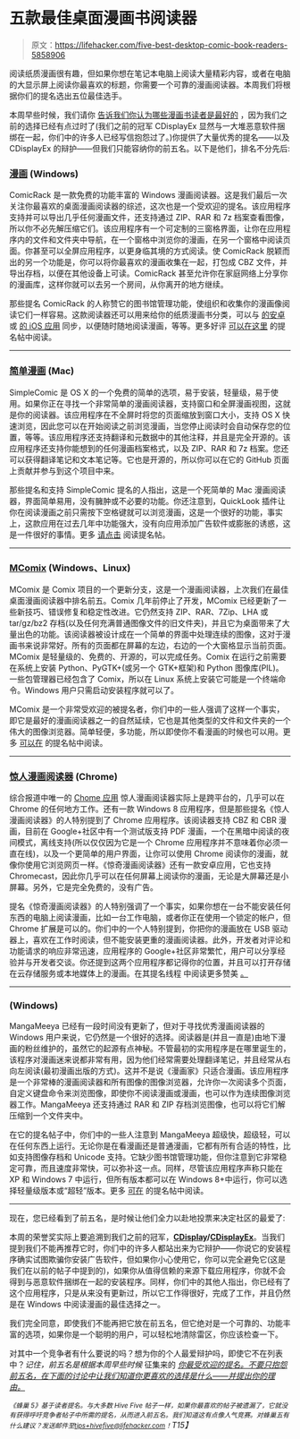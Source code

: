 # 五款最佳桌面漫画书阅读器

> 原文：<https://lifehacker.com/five-best-desktop-comic-book-readers-5858906>

阅读纸质漫画很有趣，但如果你想在笔记本电脑上阅读大量精彩内容，或者在电脑的大显示屏上阅读你最喜欢的标题，你需要一个可靠的漫画阅读器。本周我们将根据你们的提名选出五位最佳选手。



本周早些时候，我们请你 [告诉我们你认为哪些漫画书读者是最好的](https://lifehacker.com/whats-the-best-desktop-comic-book-reader-1674579151) ，因为我们之前的选择已经有点过时了(我们之前的冠军 CDisplayEx 显然与一大堆恶意软件捆绑在一起，你们中的许多人已经写信抱怨过了。)你提供了大量优秀的提名——以及 CDisplayEx 的辩护——但我们只能容纳你的前五名。以下是他们，排名不分先后:

### [漫画](http://comicrack.cyolito.com/) (Windows)

ComicRack 是一款免费的功能丰富的 Windows 漫画阅读器。这是我们最后一次关注你最喜欢的桌面漫画阅读器的综述，这次也是一个受欢迎的提名。该应用程序支持并可以导出几乎任何漫画文件，还支持通过 ZIP、RAR 和 7z 档案查看图像，所以你不必先解压缩它们。该应用程序有一个可定制的三窗格界面，让你在应用程序内的文件和文件夹中导航，在一个窗格中浏览你的漫画，在另一个窗格中阅读页面。你甚至可以全屏应用程序，以更身临其境的方式阅读。使 ComicRack 脱颖而出的另一个功能是，你可以将你最喜欢的漫画收集在一起，打包成 CBZ 文件，并导出存档，以便在其他设备上可读。ComicRack 甚至允许你在家庭网络上分享你的漫画库，这样你就可以去另一个房间，从你离开的地方继续。

那些提名 ComicRack 的人称赞它的图书馆管理功能，使组织和收集你的漫画像阅读它们一样容易。这款阅读器还可以用来给你的纸质漫画书分类，可以与 [的安卓](http://comicrack.cyolito.com/documentation/comicrack-for-android) 或 [的 iOS 应用](http://comicrack.cyolito.com/documentation/comicrack-for-ios) 同步，以便随时随地阅读漫画，等等。更多好评 [可以在这里](http://lifehacker.com/vote-comicrack-windows-why-while-the-reader-itself-i-1674609155) 的提名帖中阅读。

* * *

### [简单漫画](http://dancingtortoise.com/simplecomic/) (Mac)

SimpleComic 是 OS X 的一个免费的简单的选项，易于安装，轻量级，易于使用。如果你正在寻找一个非常简单的漫画阅读器，支持窗口和全屏漫画视图，这就是你的阅读器。该应用程序在不全屏时将您的页面缩放到窗口大小，支持 OS X 快速浏览，因此您可以在开始阅读之前浏览漫画，当您停止阅读时会自动保存您的位置，等等。该应用程序还支持翻译和元数据中的其他注释，并且是完全开源的。该应用程序还支持你能想到的任何漫画档案格式，以及 ZIP、RAR 和 7z 档案。您还可以获得翻译笔记和文本笔记等。它也是开源的，所以你可以在它的 GitHub 页面 上贡献并参与到这个项目中来。

那些提名和支持 SimpleComic 提名的人指出，这是一个死简单的 Mac 漫画阅读器，界面简单易用，没有臃肿或不必要的功能。你还注意到，QuickLook 插件让你在阅读漫画之前只需按下空格键就可以浏览漫画，这是一个很好的功能，事实上，这款应用在过去几年中功能强大，没有向应用添加广告软件或膨胀的诱惑，这是一件很好的事情。更多 [请点击](http://lifehacker.com/vote-simplecomic-mac-why-as-the-name-implies-its-s-1674590521) 阅读提名帖。

* * *

### [MComix](http://sourceforge.net/p/mcomix/wiki/Home/) (Windows、Linux)

MComix 是 Comix 项目的一个更新分支，这是一个漫画阅读器，上次我们在最佳桌面漫画阅读器中排名前五。Comix 几年前停止了开发，MComix 已经更新了一些新技巧、错误修复和稳定性改进。它仍然支持 ZIP、RAR、7Zip、LHA 或 tar/gz/bz2 存档(以及任何充满普通图像文件的旧文件夹)，并且它为桌面带来了大量出色的功能。该阅读器被设计成在一个简单的界面中处理连续的图像，这对于漫画书来说非常好。所有的页面都在屏幕的左边，右边的一个大窗格显示当前页面。MComix 是轻量级的、免费的、开源的，可以完成任务。Comix 在运行之前需要在系统上安装 Python、PyGTK+(或另一个 GTK+框架)和 Python 图像库(PIL)。一些包管理器已经包含了 Comix，所以在 Linux 系统上安装它可能是一个终端命令。Windows 用户只需启动安装程序就可以了。

MComix 是一个非常受欢迎的被提名者，你们中的一些人强调了这样一个事实，即它是最好的漫画阅读器之一的自然延续，它也是其他类型的文件和文件夹的一个伟大的图像浏览器。简单轻便，多功能，所以即使你不看漫画的时候也可以用。更多 [可以在](http://lifehacker.com/vote-mcomix-why-updated-fork-of-the-comix-project-a-1674627954) 的提名帖中阅读。

* * *

### [惊人漫画阅读器](https://plus.google.com/communities/113176077772826564350) (Chrome)

综合报道中唯一的 [Chome 应用](https://chrome.google.com/webstore/detail/astonishing-comic-reader/lnbamhdhohempcpilbfmgbdlgefalanl?hl=en-US) 惊人漫画阅读器实际上是跨平台的，几乎可以在 Chrome 的任何地方工作。还有一款 Windows 8 应用程序，但是那些提名《惊人漫画阅读器》的人特别提到了 Chrome 应用程序。该阅读器支持 CBZ 和 CBR 漫画，目前在 Google+社区中有一个测试版支持 PDF 漫画，一个在黑暗中阅读的夜间模式，离线支持(所以仅仅因为它是一个 Chrome 应用程序并不意味着你必须一直在线)，以及一个更简单的用户界面，让你可以使用 Chrome 阅读你的漫画，就像你使用它浏览网页一样。《惊奇漫画阅读器》还有一款安卓应用，它也支持 Chromecast，因此你几乎可以在任何屏幕上阅读你的漫画，无论是大屏幕还是小屏幕。另外，它是完全免费的，没有广告。

提名《惊奇漫画阅读器》的人特别强调了一个事实，如果你想在一台不能安装任何东西的电脑上阅读漫画，比如一台工作电脑，或者你正在使用一个锁定的帐户，但 Chrome 扩展是可以的。你们中的一个人特别提到，你把你的漫画放在 USB 驱动器上，喜欢在工作时阅读，但不能安装更重的漫画阅读器。此外，开发者对评论和功能请求的响应非常迅速，应用程序的 Google+社区非常繁忙，用户可以分享经验并与开发者交谈。你还提到这两个应用程序都记得你的位置，并且可以打开存储在云存储服务或本地媒体上的漫画。在其提名线程 中阅读更多赞美 [。](http://lifehacker.com/astonishing-comic-reader-chrome-extension-and-android-1674635699)

* * *

### (Windows)

MangaMeeya 已经有一段时间没有更新了，但对于寻找优秀漫画阅读器的 Windows 用户来说，它仍然是一个很好的选择。阅读器是(并且一直是)由地下漫画的粉丝维护的，虽然它的起源有点神秘。不管最初的实用程序是在哪里诞生的，该程序对漫画迷来说都非常有用，因为他们经常需要处理翻译笔记，并且经常从右向左阅读(最初漫画出版的方式)。这并不是说《漫画家》只适合漫画。该应用程序是一个非常棒的漫画阅读器和所有图像的图像浏览器，允许你一次阅读多个页面，自定义键盘命令来浏览图像，即使你不阅读漫画或漫画，也可以作为连续图像浏览器工作。MangaMeeya 还支持通过 RAR 和 ZIP 存档浏览图像，也可以将它们解压缩到一个文件夹中。

在它的提名帖子中，你们中的一些人注意到 MangaMeeya 超级快，超级轻，可以在任何东西上运行。无论你是在看漫画还是普通漫画，它都有所有合适的特性，比如支持图像存档和 Unicode 支持。它缺少图书馆管理功能，但你注意到它非常稳定可靠，而且速度非常快，可以弥补这一点。同样，尽管该应用程序声称只能在 XP 和 Windows 7 中运行，但所有版本都可以在 Windows 8+中运行，你可以选择轻量级版本或“超轻”版本。更多 [可在](http://lifehacker.com/mangameeya-mmcewin32-its-more-of-an-alternative-to-cd-1674659050) 的提名帖中阅读。

* * *

现在，您已经看到了前五名，是时候让他们全力以赴地投票来决定社区的最爱了:

本周的荣誉奖实际上要追溯到我们之前的冠军，[**CDisplay**](http://www.cdisplay.me/)**/**[**CDisplayEx**](http://www.cdisplayex.com/)。当我们提到我们不能再推荐它时，你们中的许多人都站出来为它辩护——你说它的安装程序确实试图欺骗你安装广告软件，但如果你小心使用它，你可以完全避免它(这是我们在以前的帖子中提到的)，如果你从值得信赖的来源下载应用程序，你就不会得到与恶意软件捆绑在一起的安装程序。同样，你们中的其他人指出，你已经有了这个应用程序，只是从来没有更新过，所以它工作得很好，完成了工作，并且仍然是在 Windows 中阅读漫画的最佳选择之一。

我们完全同意，即使我们不能再把它放在前五名，但它绝对是一个可靠的、功能丰富的选项，如果你是一个聪明的用户，可以轻松地清除雷区，你应该检查一下。

对其中一个竞争者有什么要说的吗？想为你的个人最爱辩护吗，即使它不在列表中？*记住，前五名是根据本周早些时候* 征集来的 [*你最受欢迎的提名。不要只抱怨前五名，在下面的讨论中让我们知道你更喜欢的选择是什么——并提出你的理由。*](https://lifehacker.com/whats-the-best-desktop-comic-book-reader-1674579151)

*<small>《蜂巢 5》基于读者提名。与大多数 Hive Five 帖子一样，如果你最喜欢的帖子被遗漏了，它就没有获得呼吁竞争者帖子中所需的提名，从而进入前五名。我们知道这有点像人气竞赛。对蜂巢五有什么建议？发送邮件至</small>*[*<small>tips+hivefive@lifehacker.com</small>*](mailto:tips+hivefive@lifehacker.com)*<small>！</small>T15】*